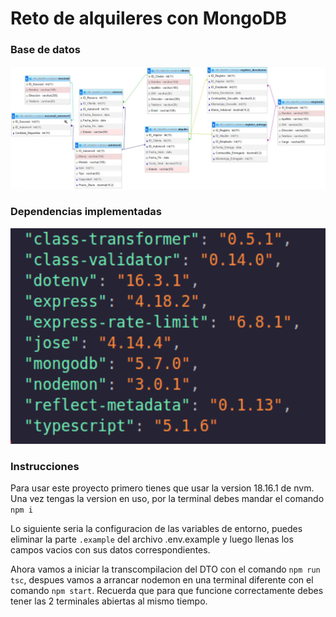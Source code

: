 # Reto de alquileres con MongoDB

### Base de datos


<img src="./img/f0a1e19f-3e39-4a35-83b8-6b9fce05d285.jpeg" style="zoom:45">

### Dependencias implementadas

<img src="./img/dependencias.png" style="zoom:45">


### Instrucciones

Para usar este proyecto primero tienes que usar la version 18.16.1 de nvm.
Una vez tengas la version en uso, por la terminal debes mandar el comando `npm i`

Lo siguiente seria la configuracion de las variables de entorno, puedes eliminar la parte `.example` del archivo .env.example y luego llenas los campos vacios con sus datos correspondientes.

Ahora vamos a iniciar la transcompilacion del DTO con el comando `npm run tsc`, despues vamos a arrancar nodemon en una terminal diferente con el comando `npm start`. 
Recuerda que para que funcione correctamente debes tener las 2 terminales abiertas al mismo tiempo.


